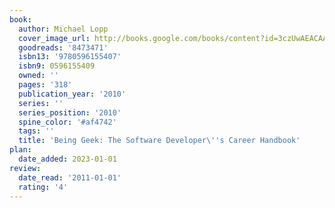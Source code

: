 ```yaml
---
book:
  author: Michael Lopp
  cover_image_url: http://books.google.com/books/content?id=3czUwAEACAAJ&printsec=frontcover&img=1&zoom=1&source=gbs_api
  goodreads: '8473471'
  isbn13: '9780596155407'
  isbn9: 0596155409
  owned: ''
  pages: '318'
  publication_year: '2010'
  series: ''
  series_position: '2010'
  spine_color: '#af4742'
  tags: ''
  title: 'Being Geek: The Software Developer\''s Career Handbook'
plan:
  date_added: 2023-01-01
review:
  date_read: '2011-01-01'
  rating: '4'
---
```

